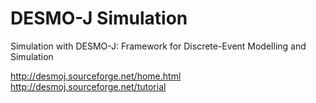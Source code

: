 # DESMO-J Simulation
Simulation with DESMO-J: Framework for Discrete-Event Modelling and Simulation

http://desmoj.sourceforge.net/home.html  
http://desmoj.sourceforge.net/tutorial
